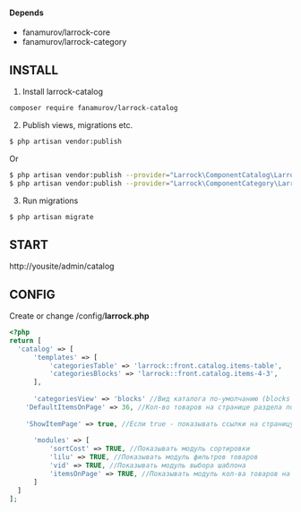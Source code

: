 #### Depends
- fanamurov/larrock-core
- fanamurov/larrock-category

## INSTALL
1. Install larrock-catalog
  ```sh
  composer require fanamurov/larrock-catalog
  ```

2. Publish views, migrations etc.
  ```sh
  $ php artisan vendor:publish
  ```
  Or
  ```sh
  $ php artisan vendor:publish --provider="Larrock\ComponentCatalog\LarrockComponentCatalogServiceProvider"
  $ php artisan vendor:publish --provider="Larrock\ComponentCategory\LarrockComponentCategoryServiceProvider::class" //IF NEED
  ```
  
3. Run migrations
  ```sh
  $ php artisan migrate
  ```

## START
http://yousite/admin/catalog

## CONFIG
Create or change /config/**larrock.php**
```php
<?php
return [
  'catalog' => [
      'templates' => [
          'categoriesTable' => 'larrock::front.catalog.items-table',
          'categoriesBlocks' => 'larrock::front.catalog.items-4-3',
      ],
  
      'categoriesView' => 'blocks' //Вид каталога по-умолчанию (blocks или table) 
    'DefaultItemsOnPage' => 36, //Кол-во товаров на странице раздела по-умолчанию
  
    'ShowItemPage' => true, //Если true - показывать ссылки на страницу товара
  
      'modules' => [
          'sortCost' => TRUE, //Показывать модуль сортировки
          'lilu' => TRUE, //Показывать модуль фильтров товаров
          'vid' => TRUE, //Показывать модуль выбора шаблона
          'itemsOnPage' => TRUE, //Показывать модуль кол-ва товаров на страницу
      ]
  ]
];
```
